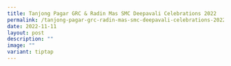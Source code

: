 ```yaml
---
title: Tanjong Pagar GRC & Radin Mas SMC Deepavali Celebrations 2022
permalink: /tanjong-pagar-grc-radin-mas-smc-deepavali-celebrations-2022/
date: 2022-11-11
layout: post
description: ""
image: ""
variant: tiptap
---
```

